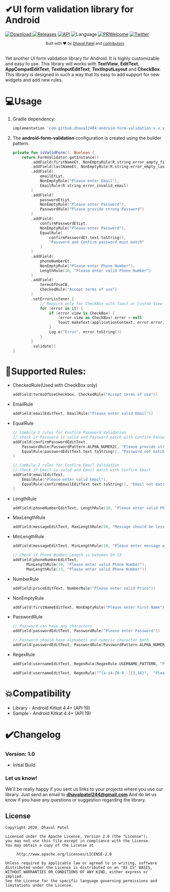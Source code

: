 # ✔UI form validation library for Android

[![Download](https://api.bintray.com/packages/dhaval2404/maven/android-form-validation/images/download.svg) ](https://bintray.com/dhaval2404/maven/android-form-validation/_latestVersion)
[![Releases](https://img.shields.io/github/release/dhaval2404/android-form-validation/all.svg?style=flat-square)](https://github.com/Dhaval2404/android-form-validation/releases)
[![API](https://img.shields.io/badge/API-21%2B-brightgreen.svg?style=flat)](https://android-arsenal.com/api?level=21)
![Language](https://img.shields.io/badge/language-Kotlin-orange.svg)
[![PRWelcome](https://img.shields.io/badge/PRs-welcome-brightgreen.svg)](https://github.com/Dhaval2404/android-form-validation)
[![Twitter](https://img.shields.io/twitter/url/https/github.com/Dhaval2404/android-form-validation.svg?style=social)](https://twitter.com/intent/tweet?text=Checkout%20the%20UI%20form%20validation%20library%20for%20Android.%20https%3A%2F%2Fgithub.com%2FDhaval2404%2Fandroid-form-validation)

<div align="center">
  <sub>Built with ❤︎ by
  <a href="https://twitter.com/Dhaval2404">Dhaval Patel</a> and
  <a href="https://github.com/dhaval2404/android-form-validation/graphs/contributors">
    contributors
  </a>
</div>
<br/>

Yet another UI form validation library for Android. It is highly customizable and easy to use. This library will works with **TextView**, **EditText**, **AppCompatEditText**, **TextInputEditText**, **TextInputLayout** and **CheckBox**. This library is designed in such a way that Its easy to add support for new widgets and add new rules.

# 💻Usage


1. Gradle dependency:

	```groovy
	implementation 'com.github.dhaval2404:android-form-validation:x.x.x'
	```

2. The **android-form-validation** configuration is created using the builder pattern.

	```kotlin
    private fun isValidForm(): Boolean {
        return FormValidator.getInstance()
            .addField(firstNameEt, NonEmptyRule(R.string.error_empty_first_name))
            .addField(lastNameEt, NonEmptyRule(R.string.error_empty_last_name))
            .addField(
                emailEtLyt,
                NonEmptyRule("Please enter Email"),
                EmailRule(R.string.error_invalid_email)
            )
            .addField(
                passwordEtLyt,
                NonEmptyRule("Please enter Password"),
                PasswordRule("Please provide strong Password")
            )
            .addField(
                confirmPasswordEtLyt,
                NonEmptyRule("Please enter Password"),
                EqualRule(
                    confirmPasswordEt.text.toString(),
                    "Password and Confirm password must match"
                )
            )
            .addField(
                phoneNumberEt,
                NonEmptyRule("Please enter Phone Number"),
                LengthRule(10, "Please enter valid Phone Number")
            )
            .addField(
                termsOfUseCB,
                CheckedRule("Accept terms of use")
            )
            .setErrorListener {
                // Require only for CheckBox with Toast or Custom View Only
                for (error in it) {
                    if (error.view is CheckBox) {
                        (error.view as CheckBox).error = null
                        Toast.makeText(applicationContext, error.error, Toast.LENGTH_SHORT).show()
                    }
                    Log.e("Error", error.toString())
                }
            }
            .validate()
    }
    ```

# 📐Supported Rules:

* CheckedRule(Used with CheckBox only)

  ```kotlin
  addField(termsOfUseCheckbox, CheckedRule("Accept terms of use"))
  ```

* EmailRule

  ```kotlin
  addField(emailEditText, EmailRule("Please enter valid Email"))
  ```

* EqualRule
 	```kotlin
  // Combile 2 rules for Confirm Password Validation
  // Check if Password is valid and Password match with Confirm Password
  addField(confirmPasswordEditText,
  		PasswordRule(PasswordPattern.ALPHA_NUMERIC, "Please provide strong Password"),
  		EqualRule(passwordEditText.text.toString(), "Password not matching")
  )
  ```

 	```kotlin
  // Combile 2 rules for Confirm Email Validation
  // Check if Email is valid and Email match with Confirm Email
  addField(emailEditText,
  		EmailRule("Please enter valid Email"),
  		EqualRule(confirmEmailEditText.text.toString(), "Email not matching")
  )
  ```

* LengthRule

  ```kotlin
  addField(phoneNumberEditText, LengthRule(10, "Please enter valid Phone Number"))
  ```

* MaxLengthRule

  ```kotlin
  addField(messageEditText, MaxLengthRule(50, "Message should be less than 50 character long"))
  ```

* MinLengthRule

  ```kotlin
  addField(messageEditText, MinLengthRule(10, "Please enter message with at least 10 character"))
  ```

  ```kotlin
  // Check if Phone Number Length is between 10-13
  addField(phoneNumberEditText,
		MinLengthRule(10, "Please enter valid Phone Number"),
		MaxLengthRule(13, "Please enter valid Phone Number"))
  ```

* NumberRule

  ```kotlin
  addField(priceEditText, NumberRule("Please enter valid Price"))
  ```

* NonEmptyRule

  ```kotlin
  addField(firstNameEditText, NonEmptyRule("Please enter First Name"))
  ```

* PasswordRule

  ```kotlin
  // Password can have any characters
  addField(passwordEditText, PasswordRule("Please enter Password"))
  ```

  ```kotlin
  // Password should have alphabets and numeric character both
  addField(passwordEditText, PasswordRule(PasswordPattern.ALPHA_NUMERIC, "Please provide strong Password"))
  ```

* RegexRule

  ```kotlin
  addField(usernameEditText, RegexRule(RegexRule.USERNAME_PATTERN, "Please enter valid Username"))
  ```

  ```kotlin
  addField(usernameEditText, RegexRule("^[a-zA-Z0-9_-]{3,16}",  "Please enter valid Username"))
  ```



# 💥Compatibility

  * Library - Android Kitkat 4.4+ (API 19)
  * Sample - Android Kitkat 4.4+ (API 19)

# ✔️Changelog

### Version: 1.0

  * Initial Build

### Let us know!

We'll be really happy if you sent us links to your projects where you use our library. Just send an email to **dhavalpatel244@gmail.com** And do let us know if you have any questions or suggestion regarding the library.

## License

    Copyright 2020, Dhaval Patel

    Licensed under the Apache License, Version 2.0 (the "License");
    you may not use this file except in compliance with the License.
    You may obtain a copy of the License at

         http://www.apache.org/licenses/LICENSE-2.0

    Unless required by applicable law or agreed to in writing, software
    distributed under the License is distributed on an "AS IS" BASIS,
    WITHOUT WARRANTIES OR CONDITIONS OF ANY KIND, either express or implied.
    See the License for the specific language governing permissions and
    limitations under the License.
